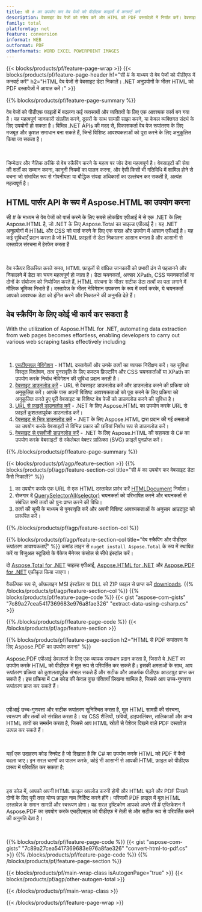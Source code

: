 ```yaml
---
title: सी # का उपयोग कर वेब पेजों को पीडीएफ फाइलों में कनवर्ट करें
description: वेबसाइट वेब पेजों को स्क्रैप करें और HTML को PDF दस्तावेज़ों में निर्यात करें। वेबसाइट डेटा को PDF में परिमार्जन करने के लिए .NET एप्लिकेशन विकसित करें। 
family: total
platformtag: net
feature: conversion
informat: WEB
outformat: PDF
otherformats: WORD EXCEL POWERPOINT IMAGES
---
```

{{< blocks/products/pf/feature-page-wrap >}}
{{< blocks/products/pf/feature-page-header h1="सी # के माध्यम से वेब पेजों को पीडीएफ में कनवर्ट करें" h2="HTML वेब पेजों से वेबसाइट डेटा निकालें। .NET अनुप्रयोगों के भीतर HTML को PDF दस्तावेज़ों में आयात करें।" >}}

{{% blocks/products/pf/feature-page-summary %}}

<p>वेब पेजों को पीडीएफ फाइलों में बदलना कई व्यवसायों और व्यक्तियों के लिए एक आवश्यक कार्य बन गया है। यह महत्वपूर्ण जानकारी संग्रहीत करने, दूसरों के साथ सामग्री साझा करने, या केवल व्यक्तिगत संदर्भ के लिए उपयोगी हो सकता है। विभिन्न .NET APIs की मदद से, विकासकर्ता वेब पेज रूपांतरण के लिए मजबूत और कुशल समाधान बना सकते हैं, जिन्हें विशिष्ट आवश्यकताओं को पूरा करने के लिए अनुकूलित किया जा सकता है।</p><br />

<p>जिम्मेदार और नैतिक तरीके से वेब स्क्रैपिंग करने के महत्व पर जोर देना महत्वपूर्ण है। वेबसाइटों की सेवा की शर्तों का सम्मान करना, कानूनी नियमों का पालन करना, और ऐसी किसी भी गतिविधि में शामिल होने से बचना जो संभावित रूप से गोपनीयता या बौद्धिक संपदा अधिकारों का उल्लंघन कर सकती है, अत्यंत महत्वपूर्ण है।</p>

<h2 class="heading-border">HTML पार्सर API के रूप में Aspose.HTML का उपयोग करना</h2>

<p>सी # के माध्यम से वेब पेजों को पार्स करने के लिए सबसे लोकप्रिय एपीआई में से एक .NET के लिए Aspose.HTML है, जो .NET के लिए Aspose.Total का चाइल्ड एपीआई है। यह .NET अनुप्रयोगों में HTML और CSS को पार्स करने के लिए एक सरल और उपयोग में आसान एपीआई है। यह कई सुविधाएँ प्रदान करता है जो HTML फ़ाइलों से डेटा निकालना आसान बनाता है और आसानी से दस्तावेज़ संरचना में हेरफेर करता है</p><br />

<p>वेब स्क्रैपर विकसित करते समय, HTML फ़ाइलों से वांछित जानकारी को प्रभावी ढंग से पहचानने और निकालने में डेटा का चयन महत्वपूर्ण हो जाता है। डेटा चयनकर्ता, अक्सर XPath, CSS चयनकर्ताओं या दोनों के संयोजन को नियोजित करते हैं, HTML संरचना के भीतर सटीक डेटा तत्वों का पता लगाने में मौलिक भूमिका निभाते हैं। दस्तावेज़ के भीतर नेविगेशन उपकरण के रूप में कार्य करके, ये चयनकर्ता आपको आवश्यक डेटा को इंगित करने और निकालने की अनुमति देते हैं।</p>

<h2 class="heading-border">वेब स्क्रैपिंग के लिए कोई भी कार्य कर सकता है</h2>

<p>With the utilization of Aspose.HTML for .NET, automating data extraction from web pages becomes effortless, enabling developers to carry out various web scraping tasks effectively including</p><br />

1. [एचटीएमएल नेविगेशन](https://docs.aspose.com/html/net/html-navigation/) - HTML दस्तावेज़ों और उनके तत्वों का व्यापक निरीक्षण करें। यह सुविधा विस्तृत विश्लेषण, तत्व पुनरावृति के लिए कस्टम फ़िल्टरिंग और CSS चयनकर्ताओं या XPath का उपयोग करके निर्बाध नेविगेशन की सुविधा प्रदान करती है।
2. [वेबसाइट डाउनलोड करें](https://docs.aspose.com/html/net/download-website/) - URL से वेबसाइट डाउनलोड करें और डाउनलोड करने की प्रक्रिया को अनुकूलित करें। आपके पास अपनी विशिष्ट आवश्यकताओं को पूरा करने के लिए प्रक्रिया को अनुकूलित करते हुए पूरी वेबसाइट या विशिष्ट वेब पेजों को डाउनलोड करने की सुविधा है।
3. [URL से फ़ाइलें डाउनलोड करें](https://docs.aspose.com/html/net/download-file-from-url/) - .NET के लिए Aspose.HTML का उपयोग करके URL से फ़ाइलें कुशलतापूर्वक डाउनलोड करें।
4. [वेबसाइट से चित्र डाउनलोड करें](https://docs.aspose.com/html/net/download-images-from-website/) - .NET के लिए Aspose.HTML द्वारा प्रदान की गई क्षमताओं का उपयोग करके वेबसाइटों से विभिन्न प्रकार की छवियां निर्बाध रूप से डाउनलोड करें।
5. [वेबसाइट से एसवीजी डाउनलोड करें](https://docs.aspose.com/html/net/download-svg-from-website/) - .NET के लिए Aspose.HTML की सहायता से C# का उपयोग करके वेबसाइटों से स्केलेबल वेक्टर ग्राफ़िक्स (SVG) फ़ाइलें पुनर्प्राप्त करें।

{{% /blocks/products/pf/feature-page-summary  %}}

{{< blocks/products/pf/agp/feature-section >}}
{{% blocks/products/pf/agp/feature-section-col title="सी # का उपयोग कर वेबसाइट डेटा कैसे निकालें?" %}}

1. का उपयोग करके एक URL से एक HTML दस्तावेज़ प्रारंभ करें [HTMLDocument](https://reference.aspose.com/html/net/aspose.html/htmldocument/htmldocument/) निर्माता।
2. रोजगार दें [QuerySelectorAll(selector)](https://reference.aspose.com/html/net/aspose.html.dom/document/queryselectorall/) चयनकर्ता को परिभाषित करने और चयनकर्ता से संबंधित सभी तत्वों को पुनः प्राप्त करने की विधि।
3. तत्वों की सूची के माध्यम से पुनरावृति करें और अपनी विशिष्ट आवश्यकताओं के अनुसार आउटपुट को प्रारूपित करें।
 
{{% /blocks/products/pf/agp/feature-section-col %}}

{{% blocks/products/pf/agp/feature-section-col title="वेब स्क्रैपिंग और पीडीएफ रूपांतरण आवश्यकताएँ" %}}
कमांड लाइन से ```nuget install Aspose.Total``` के रूप में स्थापित करें या विजुअल स्टूडियो के पैकेज मैनेजर कंसोल से सीधे इंस्टॉल करें।

दो [Aspose.Total for .NET](https://products.aspose.com/total/net/) चाइल्ड एपीआई, [Aspose.HTML for .NET](https://products.aspose.com/html/net/) और [Aspose.PDF for .NET](https://products.aspose.com/pdf/net/) एकीकृत किया जाएगा।

वैकल्पिक रूप से, ऑफ़लाइन MSI इंस्टॉलर या DLL को ZIP फ़ाइल से प्राप्त करें [downloads](https://releases.aspose.com/total/net).
{{% /blocks/products/pf/agp/feature-section-col %}}
{{% blocks/products/pf/feature-page-code %}}
{{< gist "aspose-com-gists" "7c89a27cea5417369683e976a8fae326" "extract-data-using-csharp.cs" >}}

{{% /blocks/products/pf/feature-page-code %}}
{{< /blocks/products/pf/agp/feature-section >}}

{{% blocks/products/pf/feature-page-section  h2="HTML से PDF रूपांतरण के लिए Aspose.PDF का उपयोग करना" %}}
<p>Aspose.PDF एपीआई डेवलपर्स के लिए एक व्यापक समाधान प्रदान करता है, जिससे वे .NET का उपयोग करके HTML को पीडीएफ में मूल रूप से परिवर्तित कर सकते हैं। इसकी क्षमताओं के साथ, आप रूपांतरण प्रक्रिया को कुशलतापूर्वक संभाल सकते हैं और सटीक और आकर्षक पीडीएफ आउटपुट प्राप्त कर सकते हैं। इस प्रक्रिया में C# कोड की केवल कुछ पंक्तियाँ लिखना शामिल है, जिससे आप उच्च-गुणवत्ता रूपांतरण प्राप्त कर सकते हैं।</p><br />

<p>एपीआई उच्च-गुणवत्ता और सटीक रूपांतरण सुनिश्चित करता है, मूल HTML सामग्री की संरचना, स्वरूपण और तत्वों को संरक्षित करता है। यह CSS शैलियों, छवियों, हाइपरलिंक्स, तालिकाओं और अन्य HTML तत्वों का समर्थन करता है, जिससे आप HTML स्रोतों से पेशेवर दिखने वाले PDF दस्तावेज़ उत्पन्न कर सकते हैं।</p><br />

<p>यहाँ एक उदाहरण कोड स्निपेट है जो दिखाता है कि C# का उपयोग करके HTML को PDF में कैसे बदला जाए। इन सरल चरणों का पालन करके, कोई भी आसानी से आपकी HTML फ़ाइल को पीडीएफ प्रारूप में परिवर्तित कर सकता है:</p><br />

<p>इस कोड में, आपको अपनी HTML फ़ाइल अपलोड करनी होगी और HTML पढ़ने और PDF लिखने दोनों के लिए पूरी तरह योग्य फ़ाइल नाम निर्दिष्ट करने होंगे। परिणामी PDF फ़ाइल में मूल HTML दस्तावेज़ के समान सामग्री और स्वरूपण होगा। यह सरल दृष्टिकोण आपको अपने सी # एप्लिकेशन में Aspose.PDF का उपयोग करके एचटीएमएल को पीडीएफ में तेज़ी से और सटीक रूप से परिवर्तित करने की अनुमति देता है।</p><br />

{{% blocks/products/pf/feature-page-code %}}
{{< gist "aspose-com-gists" "7c89a27cea5417369683e976a8fae326" "convert-html-to-pdf.cs" >}}
{{% /blocks/products/pf/feature-page-code  %}}
{{% /blocks/products/pf/feature-page-section %}}

{{< blocks/products/pf/main-wrap-class isAutogenPage="true" >}}
{{< blocks/products/pf/agp/other-autogen-total >}}

{{< /blocks/products/pf/main-wrap-class >}}

{{< /blocks/products/pf/feature-page-wrap >}}